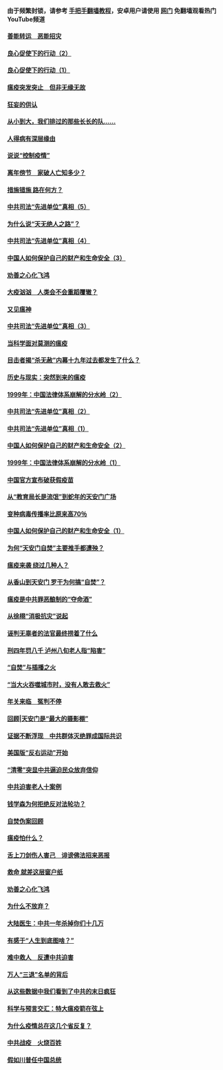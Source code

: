 #### 由于频繁封锁，请参考 [手把手翻墙教程](https://github.com/gfw-breaker/guides/wiki/)，安卓用户请使用 [网门](https://github.com/gfw-breaker/nogfw/blob/master/dl.md?t=02271700) 免翻墙观看热门YouTube频道 

#### [善能转运　恶能招灾](../pages/19/421334.md?t=02271700) 

#### [良心促使下的行动（2）](../pages/19/421361.md?t=02271700) 

#### [良心促使下的行动（1）](../pages/19/421302.md?t=02271700) 

#### [瘟疫突发突止　但非无缘无故](../pages/19/421281.md?t=02271700) 

#### [狂妄的供认](../pages/19/421199.md?t=02271700) 

#### [从小到大，我们排过的那些长长的队……](../pages/19/421243.md?t=02271700) 

#### [人得病有深层缘由](../pages/19/420864.md?t=02271700) 

#### [说说“控制疫情”](../pages/19/420831.md?t=02271700) 

#### [离年傍节　家破人亡知多少？](../pages/19/420563.md?t=02271700) 

#### [措施错施  路在何方？](../pages/19/420076.md?t=02271700) 

#### [中共司法“先进单位”真相（5）](../pages/19/419453.md?t=02271700) 

#### [为什么说“天无绝人之路”？](../pages/19/419618.md?t=02271700) 

#### [中共司法“先进单位”真相（4）](../pages/19/419452.md?t=02271700) 

#### [中国人如何保护自己的财产和生命安全（3）](../pages/19/419405.md?t=02271700) 

#### [劝善之心化飞鸿](../pages/19/418758.md?t=02271700) 

#### [大疫汹汹　人类会不会重蹈覆辙？](../pages/19/419691.md?t=02271700) 

#### [又见瘟神](../pages/19/419225.md?t=02271700) 

#### [中共司法“先进单位”真相（3）](../pages/19/419451.md?t=02271700) 

#### [当科学面对莫测的瘟疫](../pages/19/419625.md?t=02271700) 

#### [目击者揭“杀无赦”内幕十九年过去都发生了什么？](../pages/19/419617.md?t=02271700) 

#### [历史与现实：突然到来的瘟疫](../pages/19/419619.md?t=02271700) 

#### [1999年：中国法律体系崩解的分水岭（2）](../pages/19/419455.md?t=02271700) 

#### [中共司法“先进单位”真相（2）](../pages/19/419450.md?t=02271700) 

#### [中共司法“先进单位”真相（1）](../pages/19/419449.md?t=02271700) 

#### [中国人如何保护自己的财产和生命安全（2）](../pages/19/419404.md?t=02271700) 

#### [1999年：中国法律体系崩解的分水岭（1）](../pages/19/419454.md?t=02271700) 

#### [中国官方宣布破获假疫苗](../pages/19/419504.md?t=02271700) 

#### [从“教育局长是流氓”到蛇年的天安门广场](../pages/19/419470.md?t=02271700) 

#### [变种病毒传播率比原来高70％](../pages/19/419456.md?t=02271700) 

#### [中国人如何保护自己的财产和生命安全（1）](../pages/19/419403.md?t=02271700) 

#### [为何“天安门自焚”主要推手都遭殃？](../pages/19/419348.md?t=02271700) 

#### [瘟疫来袭 绕过几种人？](../pages/19/419349.md?t=02271700) 

#### [从香山到天安门 罗干为何搞“自焚”？](../pages/19/419270.md?t=02271700) 

#### [瘟疫是中共罪恶酿制的“夺命酒”](../pages/19/419223.md?t=02271700) 

#### [从徐栩“消极抗灾”说起](../pages/19/419224.md?t=02271700) 

#### [诬判无辜者的法官最终捞着了什么](../pages/19/419268.md?t=02271700) 

#### [刑四年罚八千 泸州八旬老人指“陷害”](../pages/19/419232.md?t=02271700) 

#### [“自焚”与插播之火](../pages/19/419226.md?t=02271700) 

#### [“当大火吞噬城市时，没有人敢去救火”](../pages/19/419077.md?t=02271700) 

#### [年关来临　冤判不停](../pages/19/419093.md?t=02271700) 

#### [回顾|天安门是“最大的摄影棚”](../pages/19/380866.md?t=02271700) 

#### [证据不断浮现　中共群体灭绝罪成国际共识](../pages/19/419031.md?t=02271700) 

#### [美国版“反右运动”开始](../pages/19/419030.md?t=02271700) 

#### [“清零”突显中共逼迫民众放弃信仰](../pages/19/418995.md?t=02271700) 

#### [中共迫害老人十案例](../pages/19/418831.md?t=02271700) 

#### [钱学森为何拒绝反对法轮功？](../pages/19/418905.md?t=02271700) 

#### [自焚伪案回顾](../pages/19/418799.md?t=02271700) 

#### [瘟疫怕什么？](../pages/19/418800.md?t=02271700) 

#### [舌上刀剑伤人害己　诽谤佛法招来恶报](../pages/19/418731.md?t=02271700) 

#### [救命 就差这层窗户纸](../pages/19/418706.md?t=02271700) 

#### [劝善之心化飞鸿](../pages/19/416766.md?t=02271700) 

#### [为什么不放弃？](../pages/19/418691.md?t=02271700) 

#### [大陆医生：中共一年杀掉你们十几万](../pages/19/418670.md?t=02271700) 

#### [有感于“人生到底图啥？”](../pages/19/418624.md?t=02271700) 

#### [难中救人　反遭中共迫害](../pages/19/418414.md?t=02271700) 

#### [万人“三退”名单的背后](../pages/19/418505.md?t=02271700) 

#### [从这些数据中我们看到了中共的末日疯狂](../pages/19/418420.md?t=02271700) 

#### [科学与预言交汇：特大瘟疫箭在弦上](../pages/19/418266.md?t=02271700) 

#### [为什么疫情总在这几个省反复？](../pages/19/418219.md?t=02271700) 

#### [中共战疫　火烧百姓](../pages/19/418220.md?t=02271700) 

#### [假如川普任中国总统](../pages/19/418174.md?t=02271700) 

